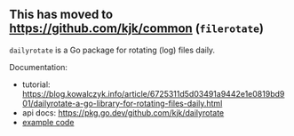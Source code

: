 ## This has moved to https://github.com/kjk/common (`filerotate`)

`dailyrotate` is a Go package for rotating (log) files daily.

Documentation:

* tutorial: https://blog.kowalczyk.info/article/6725311d5d03491a9442e1e0819bd901/dailyrotate-a-go-library-for-rotating-files-daily.html
* api docs: https://pkg.go.dev/github.com/kjk/dailyrotate
* [example code](/examples)
